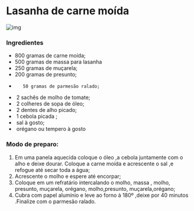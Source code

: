 #                  Lasanha de carne moída



![img](https://media.tenor.com/images/200b9d7998fc15b767e5af5bf2375a8a/tenor.gif)







### Ingredientes



* 800 gramas de carne moída;
* 500 gramas de massa para lasanha
* 250 gramas de muçarela;
* 200 gramas de presunto;
*        50 gramas de parmesão ralado;
* ​    2 sachês de molho de tomate;
* ​    2 colheres de sopa de óleo;
* ​    2 dentes de alho picado;
* ​    1 cebola picada ;
* ​    sal à gosto;
* ​    orégano ou tempero à gosto





### Modo de preparo:

1. Em uma panela aquecida coloque o óleo ,a cebola juntamente com o alho e deixe dourar. Coloque  a carne moída e acrescente o sal ,e refogue até secar toda a água;
2. Acrescente o  molho e espere até encorpar;
3. Coloque em um refratário intercalando o molho, massa , molho, presunto, muçarela, orégano, molho,presunto, muçarela,orégano;
4. Cubra com papel alumínio e leve ao forno à 180º ,deixe por 40 minutos .Finalize com o parmesão ralado.